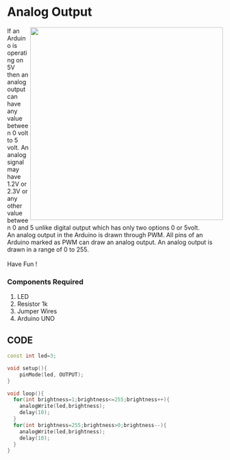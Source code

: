 <h1>Analog Output</h1>

<div>
  <img width=450 align=right src="https://github.com/Curovearth/Dive-into-Electronics/blob/main/Basics%20of%20Arduino/02-Analog%20Output/analog%20output.png">
  <p>If an Arduino is operating on 5V then an analog output can have any value between 0 volt to 5 volt. An analog signal may have 1.2V or 2.3V or any other value between 0 and 5 unlike digital output which has only two options 0 or 5volt.<br>
    An analog output in the Arduino is drawn through PWM. All pins of an Arduino marked as PWM can draw an analog output. An analog output is drawn in a range of 0 to 255.<br><br>
  Have Fun !</p>
  
  <h3>Components Required</h3>
  <ol>
    <li>LED</li>
    <li>Resistor 1k</li>
    <li>Jumper Wires</li>
    <li>Arduino UNO</li>
  </ol>
</div>

  
## CODE
```C++
const int led=3;

void setup(){
	pinMode(led, OUTPUT);
}

void loop(){
  for(int brightness=1;brightness<=255;brightness++){
    analogWrite(led,brightness);
    delay(10);
  }
  for(int brightness=255;brightness>0;brightness--){
  	analogWrite(led,brightness);
    delay(10);
  }
}
```
